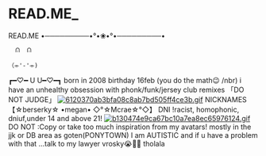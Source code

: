# READ.ME_
READ.ME
•─────────•°•❀•°•─────────•

      ᕬ  ᕬ     

    （⌯'-'⌯)     

┏━♡━ U U━♡━┓
born in 2008 birthday 16feb (you do the math😉 /nbr) i have an unhealthy obsession with phonk/funk/jersey club remixes 「DO NOT JUDGE」
[![6120370ab3bfa08c8ab7bd505ff4ce3b.gif](https://i.postimg.cc/x8NByjvw/6120370ab3bfa08c8ab7bd505ff4ce3b.gif)](https://postimg.cc/jnK8Rbkc)
NICKNAMES 【☆berserky☆ •megan• ◇°☆Mcrae☆°◇】
DNI !racist, homophonic, dniuf,under 14 and above 21!
[![b130474e9ca67bc10a7ea8ec65976124.gif](https://i.postimg.cc/SsvwMYML/b130474e9ca67bc10a7ea8ec65976124.gif)](https://postimg.cc/yg0QqdnW)
DO NOT :Copy or take too much inspiration from my avatars!
mostly in the jjk or DB area as goten(PONYTOWN)
I am AUTISTIC and if u have a problem with that ...talk to my lawyer vrosky😭🙏💔
tholala
